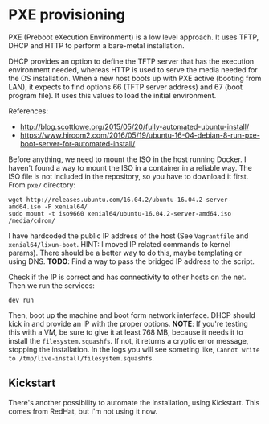 # PXE provisioning

PXE (Preboot eXecution Environment) is a low level approach. It uses TFTP, DHCP and HTTP to perform a bare-metal installation.

DHCP provides an option to define the TFTP server that has the execution environment needed, whereas HTTP is used to serve the media needed  for the OS installation. When a new host boots up with PXE active (booting from LAN), it expects to find options 66 (TFTP server address) and 67 (boot program file). It uses this values to load the  initial environment.

References: 
- http://blog.scottlowe.org/2015/05/20/fully-automated-ubuntu-install/
- https://www.hiroom2.com/2016/05/19/ubuntu-16-04-debian-8-run-pxe-boot-server-for-automated-install/

Before anything, we need to mount the ISO in the host running Docker. I haven't found a way to mount the ISO in a container in a reliable way. The ISO file is not included in the repository, so you have to download it first. From `pxe/` directory:

```
wget http://releases.ubuntu.com/16.04.2/ubuntu-16.04.2-server-amd64.iso -P xenial64/
sudo mount -t iso9660 xenial64/ubuntu-16.04.2-server-amd64.iso /media/cdrom/
```

I have hardcoded the public IP address of the host (See `Vagrantfile` and `xenial64/lixun-boot`. HINT: I moved IP related commands to kernel params). There should be a better way to do this, maybe templating or using DNS. **TODO**: Find a way to pass the bridged IP address to the script.

Check if the IP is correct and has connectivity to other hosts on the net. Then we run the services:

```
dev run
```

Then, boot up the machine and boot form network interface. DHCP should kick in and provide an IP with the proper options. **NOTE**: If you're testing this with a VM, be sure to give it at least 768 MB, because it needs it to install the `filesystem.squashfs`. If not, it returns a cryptic error message, stopping the installation. In the logs you will see someting like, `Cannot write to /tmp/live-install/filesystem.squashfs`.

## Kickstart

There's another possibility to automate the installation, using Kickstart. This comes from RedHat, but I'm not using it now.